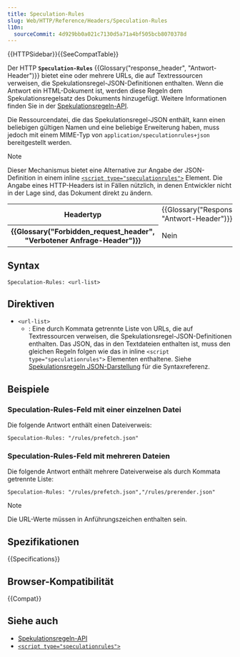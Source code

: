 ```yaml
---
title: Speculation-Rules
slug: Web/HTTP/Reference/Headers/Speculation-Rules
l10n:
  sourceCommit: 4d929bb0a021c7130d5a71a4bf505bcb8070378d
---
```


{{HTTPSidebar}}{{SeeCompatTable}}

Der HTTP **`Speculation-Rules`** {{Glossary("response_header", "Antwort-Header")}} bietet eine oder mehrere URLs, die auf Textressourcen verweisen, die Spekulationsregel-JSON-Definitionen enthalten. Wenn die Antwort ein HTML-Dokument ist, werden diese Regeln dem Spekulationsregelsatz des Dokuments hinzugefügt. Weitere Informationen finden Sie in der [Spekulationsregeln-API](/de/docs/Web/API/Speculation_Rules_API).

Die Ressourcendatei, die das Spekulationsregel-JSON enthält, kann einen beliebigen gültigen Namen und eine beliebige Erweiterung haben, muss jedoch mit einem MIME-Typ von `application/speculationrules+json` bereitgestellt werden.

> [!NOTE]
> Dieser Mechanismus bietet eine Alternative zur Angabe der JSON-Definition in einem inline [`<script type="speculationrules">`](/de/docs/Web/HTML/Element/script/type/speculationrules) Element. Die Angabe eines HTTP-Headers ist in Fällen nützlich, in denen Entwickler nicht in der Lage sind, das Dokument direkt zu ändern.

<table class="properties">
  <tbody>
    <tr>
      <th scope="row">Headertyp</th>
      <td>{{Glossary("Response_header", "Antwort-Header")}}</td>
    </tr>
    <tr>
      <th scope="row">{{Glossary("Forbidden_request_header", "Verbotener Anfrage-Header")}}</th>
      <td>Nein</td>
    </tr>
  </tbody>
</table>

## Syntax

```http
Speculation-Rules: <url-list>
```

## Direktiven

- `<url-list>`
  - : Eine durch Kommata getrennte Liste von URLs, die auf Textressourcen verweisen, die Spekulationsregel-JSON-Definitionen enthalten. Das JSON, das in den Textdateien enthalten ist, muss den gleichen Regeln folgen wie das in inline `<script type="speculationrules">` Elementen enthaltene. Siehe [Spekulationsregeln JSON-Darstellung](/de/docs/Web/HTML/Element/script/type/speculationrules#speculation_rules_json_representation) für die Syntaxreferenz.

## Beispiele

### Speculation-Rules-Feld mit einer einzelnen Datei

Die folgende Antwort enthält einen Dateiverweis:

```http
Speculation-Rules: "/rules/prefetch.json"
```

### Speculation-Rules-Feld mit mehreren Dateien

Die folgende Antwort enthält mehrere Dateiverweise als durch Kommata getrennte Liste:

```http
Speculation-Rules: "/rules/prefetch.json","/rules/prerender.json"
```

> [!NOTE]
> Die URL-Werte müssen in Anführungszeichen enthalten sein.

## Spezifikationen

{{Specifications}}

## Browser-Kompatibilität

{{Compat}}

## Siehe auch

- [Spekulationsregeln-API](/de/docs/Web/API/Speculation_Rules_API)
- [`<script type="speculationrules">`](/de/docs/Web/HTML/Element/script/type/speculationrules)
